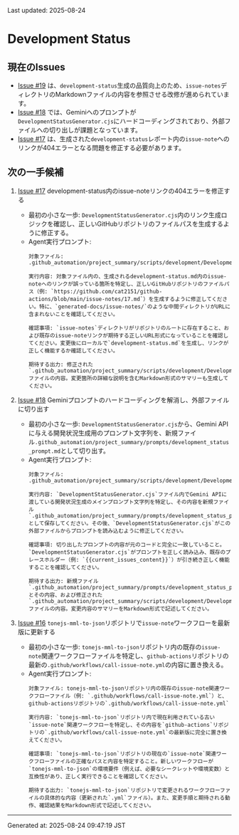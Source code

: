 Last updated: 2025-08-24

# Development Status

## 現在のIssues
- [Issue #19](issue-notes/19.md) は、`development-status`生成の品質向上のため、`issue-notes`ディレクトリのMarkdownファイルの内容を参照させる改修が進められています。
- [Issue #18](issue-notes/18.md) では、Geminiへのプロンプトが`DevelopmentStatusGenerator.cjs`にハードコーディングされており、外部ファイルへの切り出しが課題となっています。
- [Issue #17](issue-notes/17.md) は、生成された`development-status`レポート内の`issue-note`へのリンクが404エラーとなる問題を修正する必要があります。

## 次の一手候補
1. [Issue #17](issue-notes/17.md) development-status内のissue-noteリンクの404エラーを修正する
   - 最初の小さな一歩: `DevelopmentStatusGenerator.cjs`内のリンク生成ロジックを確認し、正しいGitHubリポジトリのファイルパスを生成するように修正する。
   - Agent実行プロンプト:
     ```
     対象ファイル: .github_automation/project_summary/scripts/development/DevelopmentStatusGenerator.cjs
     
     実行内容: 対象ファイル内の、生成されるdevelopment-status.md内のissue-noteへのリンクが誤っている箇所を特定し、正しいGitHubリポジトリのファイルパス（例: `https://github.com/cat2151/github-actions/blob/main/issue-notes/17.md`）を生成するように修正してください。特に、`generated-docs/issue-notes/`のような中間ディレクトリがURLに含まれないことを確認してください。
     
     確認事項: `issue-notes`ディレクトリがリポジトリのルートに存在すること、および既存のissue-noteリンクが期待する正しいURL形式になっていることを確認してください。変更後にローカルで`development-status.md`を生成し、リンクが正しく機能するか確認してください。
     
     期待する出力: 修正された`.github_automation/project_summary/scripts/development/DevelopmentStatusGenerator.cjs`ファイルの内容。変更箇所の詳細な説明を含むMarkdown形式のサマリーも生成してください。
     ```

2. [Issue #18](issue-notes/18.md) Geminiプロンプトのハードコーディングを解消し、外部ファイルに切り出す
   - 最初の小さな一歩: `DevelopmentStatusGenerator.cjs`から、Gemini APIに与える開発状況生成用のプロンプト文字列を、新規ファイル`.github_automation/project_summary/prompts/development_status_prompt.md`として切り出す。
   - Agent実行プロンプト:
     ```
     対象ファイル: .github_automation/project_summary/scripts/development/DevelopmentStatusGenerator.cjs
     
     実行内容: `DevelopmentStatusGenerator.cjs`ファイル内でGemini APIに渡している開発状況生成のメインプロンプト文字列を特定し、その内容を新規ファイル`.github_automation/project_summary/prompts/development_status_prompt.md`として保存してください。その後、`DevelopmentStatusGenerator.cjs`がこの外部ファイルからプロンプトを読み込むように修正してください。
     
     確認事項: 切り出したプロンプトの内容が元のコードと完全に一致していること。`DevelopmentStatusGenerator.cjs`がプロンプトを正しく読み込み、既存のプレースホルダー（例: `{{current_issues_content}}`）が引き続き正しく機能することを確認してください。
     
     期待する出力: 新規ファイル`.github_automation/project_summary/prompts/development_status_prompt.md`とその内容、および修正された`.github_automation/project_summary/scripts/development/DevelopmentStatusGenerator.cjs`ファイルの内容。変更内容のサマリーをMarkdown形式で記述してください。
     ```

3. [Issue #16](issue-notes/16.md) `tonejs-mml-to-json`リポジトリで`issue-note`ワークフローを最新版に更新する
   - 最初の小さな一歩: `tonejs-mml-to-json`リポジトリ内の既存の`issue-note`関連ワークフローファイルを特定し、`github-actions`リポジトリの最新の`.github/workflows/call-issue-note.yml`の内容に置き換える。
   - Agent実行プロンプト:
     ```
     対象ファイル: tonejs-mml-to-jsonリポジトリ内の既存のissue-note関連ワークフローファイル（例: `.github/workflows/call-issue-note.yml`）と、github-actionsリポジトリの`.github/workflows/call-issue-note.yml`
     
     実行内容: `tonejs-mml-to-json`リポジトリ内で現在利用されている古い`issue-note`関連ワークフローを特定し、その内容を`github-actions`リポジトリの`.github/workflows/call-issue-note.yml`の最新版に完全に置き換えてください。
     
     確認事項: `tonejs-mml-to-json`リポジトリの現在の`issue-note`関連ワークフローファイルの正確なパスと内容を特定すること。新しいワークフローが`tonejs-mml-to-json`の環境要件（例えば、必要なシークレットや環境変数）と互換性があり、正しく実行できることを確認してください。
     
     期待する出力: `tonejs-mml-to-json`リポジトリで変更されるワークフローファイルの具体的な内容（更新された`.yml`ファイル）。また、変更手順と期待される動作、確認結果をMarkdown形式で記述してください。

---
Generated at: 2025-08-24 09:47:19 JST
